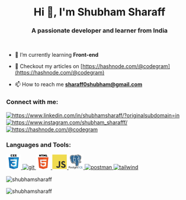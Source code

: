 <h1 align="center">Hi 👋, I'm Shubham Sharaff</h1>
<h3 align="center">A passionate developer and learner from India</h3>
<img align="center" width="400"
  src="https://encrypted-tbn0.gstatic.com/images?q=tbn:ANd9GcScjsjAJunJZqpWicvVxMlkwPcjC6gqJ1sw2sc48MivJRiSXCnayGXjw3UTrEeEDrBNseQ&usqp=CAU"
  alt=""
/>

- 🌱 I’m currently learning **Front-end**

- 📝 Checkout my articles on [https://hashnode.com/@codegram](https://hashnode.com/@codegram)

- 📫 How to reach me **sharaff0shubham@gmail.com**

<h3 align="left">Connect with me:</h3>
<p align="left">
<a href="https://linkedin.com/in/https://www.linkedin.com/in/shubhamsharaff/?originalsubdomain=in" target="_blank"><img align="center" src="https://raw.githubusercontent.com/rahuldkjain/github-profile-readme-generator/master/src/images/icons/Social/linked-in-alt.svg" alt="https://www.linkedin.com/in/shubhamsharaff/?originalsubdomain=in" height="30" width="40" /></a>
<a href="https://www.instagram.com/shubham_sharafff/" target="_blank"><img align="center" src="https://raw.githubusercontent.com/rahuldkjain/github-profile-readme-generator/master/src/images/icons/Social/instagram.svg" alt="https://www.instagram.com/shubham_sharafff/" height="30" width="40" /></a>
<a href="https://hashnode.com/https://hashnode.com/@codegram" target="_blank"><img align="center" src="https://raw.githubusercontent.com/rahuldkjain/github-profile-readme-generator/master/src/images/icons/Social/hashnode.svg" alt="https://hashnode.com/@codegram" height="30" width="40" /></a>
</p>

<h3 align="left">Languages and Tools:</h3>
<p align="left"> <a href="https://www.w3schools.com/css/" target="_blank" rel="noreferrer"> <img src="https://raw.githubusercontent.com/devicons/devicon/master/icons/css3/css3-original-wordmark.svg" alt="css3" width="40" height="40"/> </a> <a href="https://git-scm.com/" target="_blank" rel="noreferrer"> <img src="https://www.vectorlogo.zone/logos/git-scm/git-scm-icon.svg" alt="git" width="40" height="40"/> </a> <a href="https://www.w3.org/html/" target="_blank" rel="noreferrer"> <img src="https://raw.githubusercontent.com/devicons/devicon/master/icons/html5/html5-original-wordmark.svg" alt="html5" width="40" height="40"/> </a> <a href="https://developer.mozilla.org/en-US/docs/Web/JavaScript" target="_blank" rel="noreferrer"> <img src="https://raw.githubusercontent.com/devicons/devicon/master/icons/javascript/javascript-original.svg" alt="javascript" width="40" height="40"/> </a> <a href="https://www.postgresql.org" target="_blank" rel="noreferrer"> <img src="https://raw.githubusercontent.com/devicons/devicon/master/icons/postgresql/postgresql-original-wordmark.svg" alt="postgresql" width="40" height="40"/> </a> <a href="https://postman.com" target="_blank" rel="noreferrer"> <img src="https://www.vectorlogo.zone/logos/getpostman/getpostman-icon.svg" alt="postman" width="40" height="40"/> </a> <a href="https://tailwindcss.com/" target="_blank" rel="noreferrer"> <img src="https://www.vectorlogo.zone/logos/tailwindcss/tailwindcss-icon.svg" alt="tailwind" width="40" height="40"/> </a> </p>

<p><img align="center" src="https://github-readme-stats.vercel.app/api/top-langs?username=shubhamsharaff&show_icons=true&locale=en&layout=compact" alt="shubhamsharaff" /></p>

<p><img align="center" src="https://github-readme-streak-stats.herokuapp.com/?user=shubhamsharaff&" alt="shubhamsharaff" /></p>
